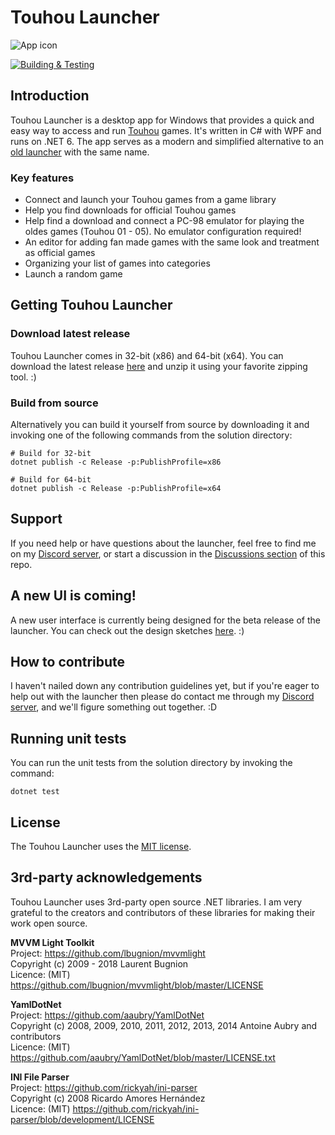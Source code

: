 # Touhou Launcher
![App icon](https://raw.githubusercontent.com/McFlyboy/TouhouLauncher/master/TouhouLauncher/Resources/Images/Icons/AppIcon.ico)

[![Building & Testing](https://github.com/McFlyboy/TouhouLauncher/actions/workflows/building-and-testing.yml/badge.svg)](https://github.com/McFlyboy/TouhouLauncher/actions/workflows/building-and-testing.yml)

## Introduction
Touhou Launcher is a desktop app for Windows that provides a quick and easy way to access and run [Touhou](https://en.wikipedia.org/wiki/Touhou_Project) games. It's written in C# with WPF and runs on .NET 6. The app serves as a modern and simplified alternative to an [old launcher](http://www.widdiful.co.uk/touhou.html) with the same name. 

### Key features
- Connect and launch your Touhou games from a game library
- Help you find downloads for official Touhou games
- Help find a download and connect a PC-98 emulator for playing the oldes games (Touhou 01 - 05). No emulator configuration required!
- An editor for adding fan made games with the same look and treatment as official games
- Organizing your list of games into categories
- Launch a random game

## Getting Touhou Launcher
### Download latest release
Touhou Launcher comes in 32-bit (x86) and 64-bit (x64). You can download the latest release [here](https://github.com/McFlyboy/TouhouLauncher/releases) and unzip it using your favorite zipping tool. :)

### Build from source
Alternatively you can build it yourself from source by downloading it and invoking one of the following commands from the solution directory:

``` shell
# Build for 32-bit
dotnet publish -c Release -p:PublishProfile=x86

# Build for 64-bit
dotnet publish -c Release -p:PublishProfile=x64
```

## Support
If you need help or have questions about the launcher, feel free to find me on my [Discord server](https://discord.com/invite/T7bp4Vy), or start a discussion in the [Discussions section](https://github.com/McFlyboy/TouhouLauncher/discussions) of this repo.

## A new UI is coming!
A new user interface is currently being designed for the beta release of the launcher. You can check out the design sketches [here](https://www.figma.com/file/4RDZ4GZz8maF8HgYTJsrBC/Touhou-Launcher). :)

## How to contribute
I haven't nailed down any contribution guidelines yet, but if you're eager to help out with the launcher then please do contact me through my [Discord server](https://discord.com/invite/T7bp4Vy), and we'll figure something out together. :D

## Running unit tests
You can run the unit tests from the solution directory by invoking the command:
``` shell
dotnet test
```

## License
The Touhou Launcher uses the [MIT license](https://github.com/McFlyboy/TouhouLauncher/blob/master/LICENSE).

## 3rd-party acknowledgements
Touhou Launcher uses 3rd-party open source .NET libraries. I am very grateful to the creators and contributors of these libraries for making their work open source.

**MVVM Light Toolkit**
<br/>Project: https://github.com/lbugnion/mvvmlight
<br/>Copyright (c) 2009 - 2018 Laurent Bugnion
<br/>Licence: (MIT) https://github.com/lbugnion/mvvmlight/blob/master/LICENSE

**YamlDotNet**
<br/>Project: https://github.com/aaubry/YamlDotNet
<br/>Copyright (c) 2008, 2009, 2010, 2011, 2012, 2013, 2014 Antoine Aubry and contributors
<br/>Licence: (MIT) https://github.com/aaubry/YamlDotNet/blob/master/LICENSE.txt

**INI File Parser**
<br/>Project: https://github.com/rickyah/ini-parser
<br/>Copyright (c) 2008 Ricardo Amores Hernández
<br/>Licence: (MIT) https://github.com/rickyah/ini-parser/blob/development/LICENSE
